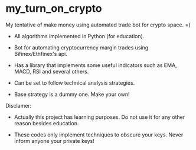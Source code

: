 # my_turn_on_crypto
My tentative of make money using automated trade bot for crypto space. =)

- All algorithms implemented in Python (for education). 

- Bot for automating cryptocurrency margin trades using Bifinex/Ethfinex's api.

- Has a library that implements some useful indicators such as EMA, MACD, RSI and several others.

- Can be set to follow technical analysis strategies.

- Base strategy is a dummy one. Make your own!

Disclamer:

- Actually this project has learning purposes. Do not use it for any other reason besides education.

- These codes only implement techniques to obscure your keys. Never inform anyone your private keys!
